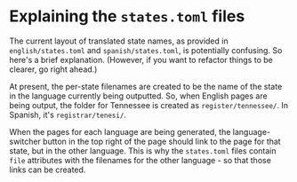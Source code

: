 # Explaining the `states.toml` files

The current layout of translated state names, as provided in 
`english/states.toml` and `spanish/states.toml`, is potentially confusing.
So here's a brief explanation. (However, if you want to refactor things to
be clearer, go right ahead.)

At present, the per-state filenames are created to be the name of the state
in the language currently being outputted. So, when English pages are being
output, the folder for Tennessee is created as `register/tennessee/`.
In Spanish, it's `registrar/tenesi/`.

When the pages for each language are being generated, the language-switcher
button in the top right of the page should link to the page for that state,
but in the other language. This is why the `states.toml` files contain
`file` attributes with the filenames for the other language - so that those
links can be created.
